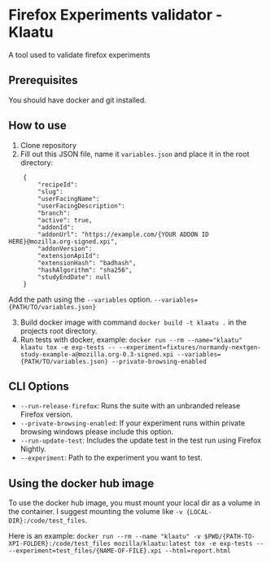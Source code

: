 # Firefox Experiments validator - Klaatu

A tool used to validate firefox experiments

## Prerequisites

You should have docker and git installed.

## How to use

1. Clone repository
2. Fill out this JSON file, name it `variables.json` and place it in the root directory:

```
    {
        "recipeId":
        "slug":
        "userFacingName":
        "userFacingDescription":
        "branch":
        "active": true,
        "addonId":
        "addonUrl": "https://example.com/{YOUR ADDON ID HERE}@mozilla.org-signed.xpi",
        "addonVersion":
        "extensionApiId":
        "extensionHash": "badhash",
        "hashAlgorithm": "sha256",
        "studyEndDate": null
    }
```
Add the path using the ```--variables``` option. ```--variables={PATH/TO/variables.json}```

3. Build docker image with command ```docker build -t klaatu .``` in the projects root directory.
4. Run tests with docker, example: ```docker run --rm --name="klaatu" klaatu tox -e exp-tests -- --experiment=fixtures/normandy-nextgen-study-example-a@mozilla.org-0.3-signed.xpi --variables={PATH/TO/variables.json} --private-browsing-enabled```

## CLI Options

- ```--run-release-firefox```: Runs the suite with an unbranded release Firefox version.
- ```--private-browsing-enabled```: If your experiment runs within private browsing windows please include this option.
- ```--run-update-test```: Includes the update test in the test run using Firefox Nightly.
- ```--experiment```: Path to the experiment you want to test.

## Using the docker hub image

To use the docker hub image, you must mount your local dir as a volume in the container. I suggest mounting the volume like `-v {LOCAL-DIR}:/code/test_files`.

Here is an example: ```docker run --rm --name "klaatu" -v $PWD/{PATH-TO-XPI-FOLDER}:/code/test_files mozilla/klaatu:latest tox -e exp-tests -- --experiment=test_files/{NAME-OF-FILE}.xpi --html=report.html```